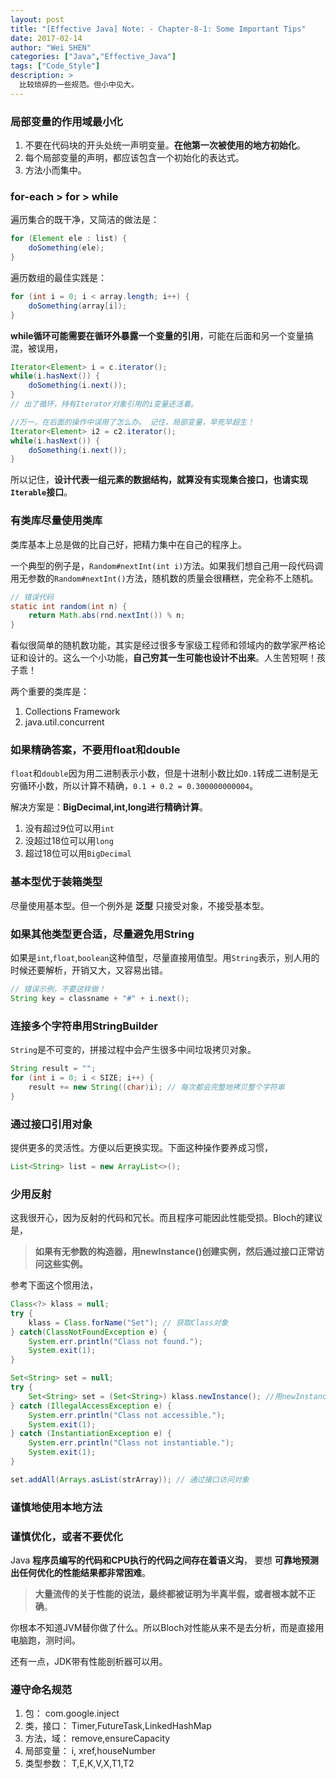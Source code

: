```yaml
---
layout: post
title: "[Effective Java] Note: - Chapter-8-1: Some Important Tips"
date: 2017-02-14
author: "Wei SHEN"
categories: ["Java","Effective_Java"]
tags: ["Code_Style"]
description: >
  比较琐碎的一些规范。但小中见大。
---
```


### 局部变量的作用域最小化
1. 不要在代码块的开头处统一声明变量。**在他第一次被使用的地方初始化**。
2. 每个局部变量的声明，都应该包含一个初始化的表达式。
2. 方法小而集中。

### for-each > for > while
遍历集合的既干净，又简洁的做法是：
```java
for (Element ele : list) {
    doSomething(ele);
}
```

遍历数组的最佳实践是：
```java
for (int i = 0; i < array.length; i++) {
    doSomething(array[i]);
}
```

**while循环可能需要在循环外暴露一个变量的引用**，可能在后面和另一个变量搞混，被误用，
```java
Iterator<Element> i = c.iterator();
while(i.hasNext()) {
    doSomething(i.next());
}
// 出了循环，持有Iterator对象引用的i变量还活着。

//万一，在后面的操作中误用了怎么办。 记住，局部变量，早死早超生！
Iterator<Element> i2 = c2.iterator();
while(i.hasNext()) {
    doSomething(i.next());
}
```

所以记住，**设计代表一组元素的数据结构，就算没有实现集合接口，也请实现`Iterable`接口**。

### 有类库尽量使用类库
类库基本上总是做的比自己好，把精力集中在自己的程序上。

一个典型的例子是，`Random#nextInt(int i)`方法。如果我们想自己用一段代码调用无参数的`Random#nextInt()`方法，随机数的质量会很糟糕，完全称不上随机。
```java
// 错误代码
static int random(int n) {
    return Math.abs(rnd.nextInt()) % n;
}
```
看似很简单的随机数功能，其实是经过很多专家级工程师和领域内的数学家严格论证和设计的。这么一个小功能，**自己穷其一生可能也设计不出来**。人生苦短啊！孩子乖！

两个重要的类库是：
1. Collections Framework
2. java.util.concurrent

### 如果精确答案，不要用float和double
`float`和`double`因为用二进制表示小数，但是十进制小数比如`0.1`转成二进制是无穷循环小数，所以计算不精确，`0.1 + 0.2 = 0.300000000004`。

解决方案是：**BigDecimal,int,long进行精确计算**。
1. 没有超过9位可以用`int`
2. 没超过18位可以用`long`
3. 超过18位可以用`BigDecimal`

### 基本型优于装箱类型
尽量使用基本型。但一个例外是 **泛型** 只接受对象，不接受基本型。

### 如果其他类型更合适，尽量避免用String
如果是`int`,`float`,`boolean`这种值型，尽量直接用值型。用`String`表示，别人用的时候还要解析，开销又大，又容易出错。

```java
// 错误示例，不要这样做！
String key = classname + "#" + i.next();
```

### 连接多个字符串用StringBuilder
`String`是不可变的，拼接过程中会产生很多中间垃圾拷贝对象。
```java
String result = "";
for (int i = 0; i < SIZE; i++) {
    result += new String((char)i); // 每次都会完整地拷贝整个字符串
}
```

### 通过接口引用对象
提供更多的灵活性。方便以后更换实现。下面这种操作要养成习惯，
```java
List<String> list = new ArrayList<>();
```

### 少用反射
这我很开心，因为反射的代码和冗长。而且程序可能因此性能受损。Bloch的建议是，
> **如果有无参数的构造器，用newInstance()创建实例，然后通过接口正常访问这些实例。**

参考下面这个惯用法，
```java
Class<?> klass = null;
try {
    klass = Class.forName("Set"); // 获取Class对象
} catch(ClassNotFoundException e) {
    System.err.println("Class not found.");
    System.exit(1);
}

Set<String> set = null;
try {
    Set<String> set = (Set<String>) klass.newInstance(); //用newInstance()构造实例，赋值给接口
} catch (IllegalAccessException e) {
    System.err.println("Class not accessible.");
    System.exit(1);
} catch (InstantiationException e) {
    System.err.println("Class not instantiable.");
    System.exit(1);
}

set.addAll(Arrays.asList(strArray)); // 通过接口访问对象
```

### 谨慎地使用本地方法

### 谨慎优化，或者不要优化
Java **程序员编写的代码和CPU执行的代码之间存在着语义沟**， 要想 **可靠地预测出任何优化的性能结果都非常困难**。
> **大量流传的关于性能的说法，最终都被证明为半真半假，或者根本就不正确**。

你根本不知道JVM替你做了什么。所以Bloch对性能从来不是去分析，而是直接用电脑跑，测时间。

还有一点，JDK带有性能剖析器可以用。

### 遵守命名规范
1. 包： com.google.inject
2. 类，接口： Timer,FutureTask,LinkedHashMap
3. 方法，域： remove,ensureCapacity
4. 局部变量： i, xref,houseNumber
5. 类型参数： T,E,K,V,X,T1,T2
